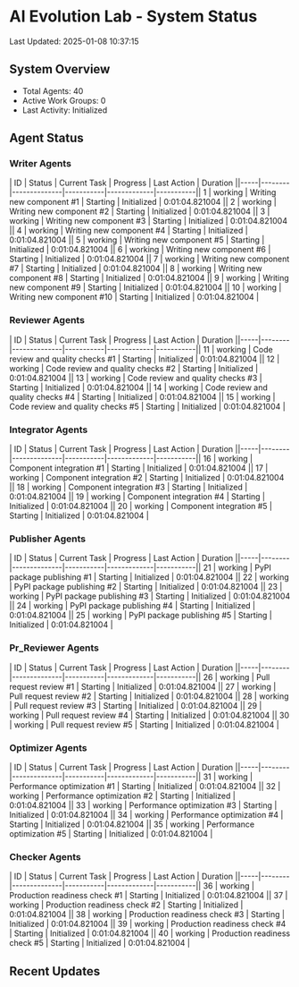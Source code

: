 # AI Evolution Lab - System Status
Last Updated: 2025-01-08 10:37:15

## System Overview
- Total Agents: 40
- Active Work Groups: 0
- Last Activity: Initialized

## Agent Status

### Writer Agents
| ID | Status | Current Task | Progress | Last Action | Duration ||-----|--------|--------------|-----------|-------------|-----------|| 1 | working | Writing new component #1 | Starting | Initialized | 0:01:04.821004 || 2 | working | Writing new component #2 | Starting | Initialized | 0:01:04.821004 || 3 | working | Writing new component #3 | Starting | Initialized | 0:01:04.821004 || 4 | working | Writing new component #4 | Starting | Initialized | 0:01:04.821004 || 5 | working | Writing new component #5 | Starting | Initialized | 0:01:04.821004 || 6 | working | Writing new component #6 | Starting | Initialized | 0:01:04.821004 || 7 | working | Writing new component #7 | Starting | Initialized | 0:01:04.821004 || 8 | working | Writing new component #8 | Starting | Initialized | 0:01:04.821004 || 9 | working | Writing new component #9 | Starting | Initialized | 0:01:04.821004 || 10 | working | Writing new component #10 | Starting | Initialized | 0:01:04.821004 |
### Reviewer Agents
| ID | Status | Current Task | Progress | Last Action | Duration ||-----|--------|--------------|-----------|-------------|-----------|| 11 | working | Code review and quality checks #1 | Starting | Initialized | 0:01:04.821004 || 12 | working | Code review and quality checks #2 | Starting | Initialized | 0:01:04.821004 || 13 | working | Code review and quality checks #3 | Starting | Initialized | 0:01:04.821004 || 14 | working | Code review and quality checks #4 | Starting | Initialized | 0:01:04.821004 || 15 | working | Code review and quality checks #5 | Starting | Initialized | 0:01:04.821004 |
### Integrator Agents
| ID | Status | Current Task | Progress | Last Action | Duration ||-----|--------|--------------|-----------|-------------|-----------|| 16 | working | Component integration #1 | Starting | Initialized | 0:01:04.821004 || 17 | working | Component integration #2 | Starting | Initialized | 0:01:04.821004 || 18 | working | Component integration #3 | Starting | Initialized | 0:01:04.821004 || 19 | working | Component integration #4 | Starting | Initialized | 0:01:04.821004 || 20 | working | Component integration #5 | Starting | Initialized | 0:01:04.821004 |
### Publisher Agents
| ID | Status | Current Task | Progress | Last Action | Duration ||-----|--------|--------------|-----------|-------------|-----------|| 21 | working | PyPI package publishing #1 | Starting | Initialized | 0:01:04.821004 || 22 | working | PyPI package publishing #2 | Starting | Initialized | 0:01:04.821004 || 23 | working | PyPI package publishing #3 | Starting | Initialized | 0:01:04.821004 || 24 | working | PyPI package publishing #4 | Starting | Initialized | 0:01:04.821004 || 25 | working | PyPI package publishing #5 | Starting | Initialized | 0:01:04.821004 |
### Pr_Reviewer Agents
| ID | Status | Current Task | Progress | Last Action | Duration ||-----|--------|--------------|-----------|-------------|-----------|| 26 | working | Pull request review #1 | Starting | Initialized | 0:01:04.821004 || 27 | working | Pull request review #2 | Starting | Initialized | 0:01:04.821004 || 28 | working | Pull request review #3 | Starting | Initialized | 0:01:04.821004 || 29 | working | Pull request review #4 | Starting | Initialized | 0:01:04.821004 || 30 | working | Pull request review #5 | Starting | Initialized | 0:01:04.821004 |
### Optimizer Agents
| ID | Status | Current Task | Progress | Last Action | Duration ||-----|--------|--------------|-----------|-------------|-----------|| 31 | working | Performance optimization #1 | Starting | Initialized | 0:01:04.821004 || 32 | working | Performance optimization #2 | Starting | Initialized | 0:01:04.821004 || 33 | working | Performance optimization #3 | Starting | Initialized | 0:01:04.821004 || 34 | working | Performance optimization #4 | Starting | Initialized | 0:01:04.821004 || 35 | working | Performance optimization #5 | Starting | Initialized | 0:01:04.821004 |
### Checker Agents
| ID | Status | Current Task | Progress | Last Action | Duration ||-----|--------|--------------|-----------|-------------|-----------|| 36 | working | Production readiness check #1 | Starting | Initialized | 0:01:04.821004 || 37 | working | Production readiness check #2 | Starting | Initialized | 0:01:04.821004 || 38 | working | Production readiness check #3 | Starting | Initialized | 0:01:04.821004 || 39 | working | Production readiness check #4 | Starting | Initialized | 0:01:04.821004 || 40 | working | Production readiness check #5 | Starting | Initialized | 0:01:04.821004 |

## Recent Updates

